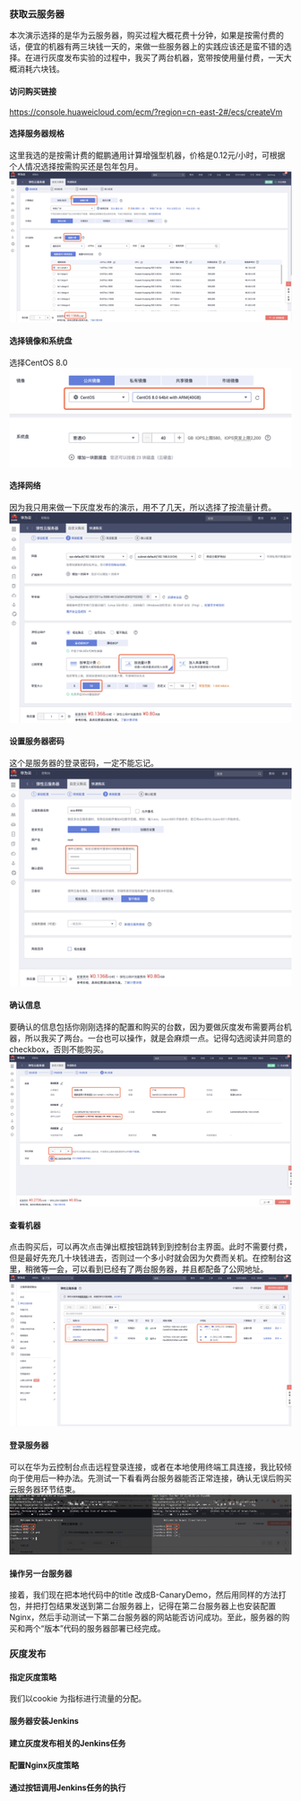 ### 获取云服务器
本次演示选择的是华为云服务器，购买过程大概花费十分钟，如果是按需付费的话，便宜的机器有两三块钱一天的，来做一些服务器上的实践应该还是蛮不错的选择。在进行灰度发布实验的过程中，我买了两台机器，宽带按使用量付费，一天大概消耗六块钱。

#### 访问购买链接
https://console.huaweicloud.com/ecm/?region=cn-east-2#/ecs/createVm

#### 选择服务器规格
这里我选的是按需计费的鲲鹏通用计算增强型机器，价格是0.12元/小时，可根据个人情况选择按需购买还是包年包月。
![guige](./img/guige.png)

#### 选择镜像和系统盘
选择CentOS 8.0
![jingxiang](./img/jingxiang.png)

#### 选择网络
因为我只用来做一下灰度发布的演示，用不了几天，所以选择了按流量计费。
![wangluo](./img/wangluo.png)

#### 设置服务器密码
这个是服务器的登录密码，一定不能忘记。
![mima](./img/mima.png)

#### 确认信息
要确认的信息包括你刚刚选择的配置和购买的台数，因为要做灰度发布需要两台机器，所以我买了两台。一台也可以操作，就是会麻烦一点。记得勾选阅读并同意的checkbox，否则不能购买。
![two](./img/two.png)

#### 查看机器
点击购买后，可以再次点击弹出框按钮跳转到到控制台主界面。此时不需要付费，但是最好先充几十块钱进去，否则过一个多小时就会因为欠费而关机。在控制台这里，稍微等一会，可以看到已经有了两台服务器，并且都配备了公网地址。
![console](./img/console.png)

#### 登录服务器
可以在华为云控制台点击远程登录连接，或者在本地使用终端工具连接，我比较倾向于使用后一种办法。先测试一下看看两台服务器能否正常连接，确认无误后购买云服务器环节结束。
![login](./img/login.jpg)


#### 操作另一台服务器
接着，我们现在把本地代码中的title 改成B-CanaryDemo，然后用同样的方法打包，并把打包结果发送到第二台服务器上，记得在第二台服务器上也安装配置Nginx，然后手动测试一下第二台服务器的网站能否访问成功。至此，服务器的购买和两个“版本”代码的服务器部署已经完成。


### 灰度发布

#### 指定灰度策略
我们以cookie 为指标进行流量的分配。

#### 服务器安装Jenkins

#### 建立灰度发布相关的Jenkins任务

#### 配置Nginx灰度策略

#### 通过按钮调用Jenkins任务的执行


